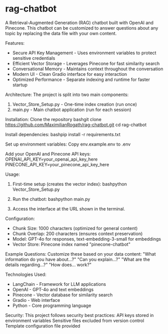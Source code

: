 # rag-chatbot

A Retrieval-Augmented Generation (RAG) chatbot built with OpenAI and Pinecone. This chatbot can be customized to answer questions about any topic by replacing the data file with your own content.

Features:
- Secure API Key Management - Uses environment variables to protect sensitive credentials
- Efficient Vector Storage - Leverages Pinecone for fast similarity search
- Conversational Memory - Maintains context throughout the conversation
- Modern UI - Clean Gradio interface for easy interaction
- Optimized Performance - Separate indexing and runtime for faster startup

Architecture:
The project is split into two main components:
1. Vector_Store_Setup.py - One-time index creation (run once)
2. main.py - Main chatbot application (run for each session)

Installation:
Clone the repository
bashgit clone https://github.com/MaximilianRogath/rag-chatbot.git
cd rag-chatbot

Install dependencies:
bashpip install -r requirements.txt

Set up environment variables:
Copy env.example.env to .env

Add your OpenAI and Pinecone API keys:
OPENAI_API_KEY=your_openai_api_key_here
PINECONE_API_KEY=your_pinecone_api_key_here


Usage:

1. First-time setup (creates the vector index):
bashpython Vector_Store_Setup.py

2. Run the chatbot:
bashpython main.py

3. Access the interface at the URL shown in the terminal. 

Configuration:

- Chunk Size: 1000 characters (optimized for general content)
- Chunk Overlap: 200 characters (ensures context preservation)
- Model: GPT-4o for responses, text-embedding-3-small for embeddings
- Vector Store: Pinecone index named "pinecone-chatbot"

Example Questions: 
Customize these based on your data content:
"What information do you have about...?"
"Can you explain...?"
"What are the details regarding...?"
"How does... work?"

Technologies Used:
- LangChain - Framework for LLM applications
- OpenAI - GPT-4o and text embeddings
- Pinecone - Vector database for similarity search
- Gradio - Web interface
- Python - Core programming language

Security:
This project follows security best practices:
API keys stored in environment variables
Sensitive files excluded from version control
Template configuration file provided
